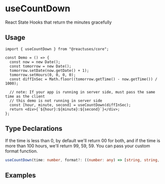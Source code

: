 # useCountDown

React State Hooks that return the minutes gracefully

## Usage

```tsx
import { useCountDown } from "@reactuses/core";

const Demo = () => {
  const now = new Date();
  const tomorrow = new Date();
  tomorrow.setDate(now.getDate() + 1);
  tomorrow.setHours(0, 0, 0, 0);
  const diffInSec = Math.floor((tomorrow.getTime() - now.getTime()) / 1000);

  // note: If your app is running in server side, must pass the same time as the client
  // this demo is not running in server side
  const [hour, minute, second] = useCountDown(diffInSec);
  return <div>{`${hour}:${minute}:${second}`}</div>;
};
```

## Type Declarations

If the time is less than 0, by default we'll return 00 for both, and if the time is more than 100 hours, we'll return 99, 59, 59. You can pass your custom format function.

```ts
useCountDown(time: number, format?: ((number: any) => [string, string, string]) | undefined, callback?: (() => void) | undefined): readonly [string, string, string]
```

## Examples
